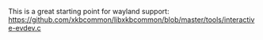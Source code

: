 This is a great starting point for wayland support:
https://github.com/xkbcommon/libxkbcommon/blob/master/tools/interactive-evdev.c